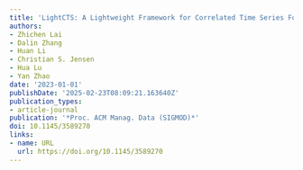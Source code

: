 ```yaml
---
title: 'LightCTS: A Lightweight Framework for Correlated Time Series Forecasting'
authors:
- Zhichen Lai
- Dalin Zhang
- Huan Li
- Christian S. Jensen
- Hua Lu
- Yan Zhao
date: '2023-01-01'
publishDate: '2025-02-23T08:09:21.163640Z'
publication_types:
- article-journal
publication: '*Proc. ACM Manag. Data (SIGMOD)*'
doi: 10.1145/3589270
links:
- name: URL
  url: https://doi.org/10.1145/3589270
---
```

